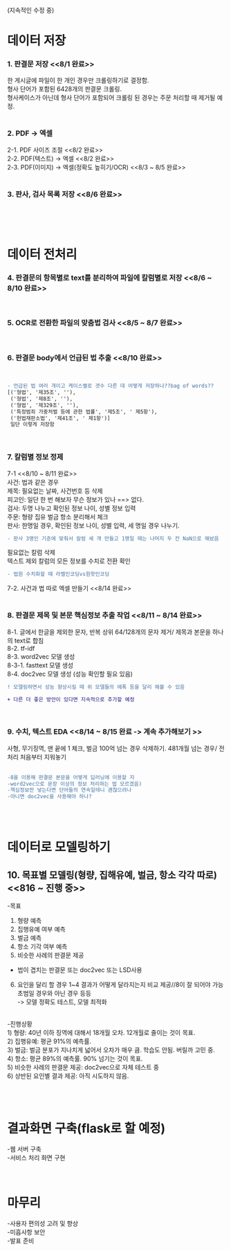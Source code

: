 

(지속적인 수정 중)

# 데이터 저장

### 1. 판결문 저장   <<8/1 완료>> <br>
한 게시글에 파일이 한 개인 경우만 크롤링하기로 결정함. <br>
형사 단어가 포함된 6428개의 판결문 크롤링. <br>
형사케이스가 아닌데 형사 단어가 포함되어 크롤링 된 경우는 주문 처리할 때 제거될 예정. <br>
<br>
### 2. PDF -> 엑셀 <br>
2-1. PDF 사이즈 조절 <<8/2 완료>> <br>
2-2. PDF(텍스트) -> 엑셀 <<8/2 완료>> <br>
2-3. PDF(이미지) -> 엑셀(정확도 높히기/OCR) <<8/3 ~ 8/5 완료>> <br>
<br>
### 3. 판사, 검사 목록 저장 <<8/6 완료>> <br>
<br>
<br>
<br>

# 데이터 전처리 

### 4. 판결문의 항목별로 text를 분리하여 파일에 칼럼별로 저장 <<8/6 ~ 8/10 완료>> <br> 
<br>

### 5. OCR로 전환한 파일의 맞춤법 검사 <<8/5 ~ 8/7 완료>> <br> 
<br>

### 6. 판결문 body에서 언급된 법 추출 <<8/10 완료>> <br> 
<br>

```diff 
- 언급된 법 여러 개이고 케이스별로 갯수 다른 데 어떻게 저장하나??bag of words?? 
[('형법', '제35조', ''),
 ('형법', '제8조', ''),
 ('형법', '제329조', ''),
 ('특정범죄 가중처벌 등에 관한 법률', '제5조', ' 제5항'),
 ('헌법재판소법', '제41조', ' 제1항')]
 일단 이렇게 저장함
```

<br>

### 7. 칼럼별 정보 정제 <br>
7-1 <<8/10 ~ 8/11 완료>> <br>
사건: 법과 같은 경우 <br>
제목: 필요없는 날짜, 사건번호 등 삭제 <br>
피고인: 일단 한 번 해보자 무슨 정보가 있나 ==> 없다. <br> 
검사: 두명 나누고 확인된 정보 나이, 성별 정보 입력 <br>
주문: 형량 집유 벌금 항소 분리해서 체크 <br>
판사: 한명일 경우, 확인된 정보 나이, 성별 입력, 세 명일 경우 나누기. <br>
```diff 
- 판사 3명인 기준에 맞춰서 칼럼 세 개 만들고 1명일 때는 나머지 두 칸 NaN으로 해놨음
```
필요없는 칼럼 삭제<br>
텍스트 제외 칼럼의 모든 정보를 수치로 전환 확인 <br>
```diff 
- 법원 수치화할 때 라벨인코딩vs원핫인코딩
```
7-2. 사건과 법 따로 엑셀 만들기 <<8/14 완료>> <br>
<br>
### 8. 판결문 제목 및 본문 핵심정보 추출 작업 <<8/11 ~ 8/14 완료>> <br>
8-1. 글에서 한글을 제외한 문자, 반복 상위 64/128개의 문자 제거/ 제목과 본문을 하나의 text로 합침<br>
8-2. tf-idf <br>
8-3. word2vec 모델 생성 <br>
8-3-1. fasttext 모델 생성 <br>
8-4. doc2vec 모델 생성 (성능 확인할 필요 있음) <br>

```diff 
! 모델링하면서 성능 향상시킬 때 위 모델들의 에폭 등을 달리 해볼 수 있음
```
```diff 
+ 다른 더 좋은 방안이 있다면 지속적으로 추가할 예정
```

<br>

### 9. 수치, 텍스트 EDA <<8/14 ~ 8/15 완료 -> 계속 추가해보기 >> <br>
사형, 무기징역, 맨 끝에 1 체크, 벌금 100억 넘는 경우 삭제하기. 481개월 넘는 경우/ 전처리 처음부터 지워놓기<br>
<br> 

```diff 
-8을 이용해 판결문 본문을 어떻게 딥러닝에 이용할 지
-word2vec으로 문장 이상의 정보 처리하는 법 모르겠음)
-핵심정보만 넣는다면 단어들의 연속일테니 괜찮으려나
-아니면 doc2vec을 사용해야 하나?
```

<br>
<br>

# 데이터로 모델링하기

## 10. 목표별 모델링(형량, 집해유예, 벌금, 항소 각각 따로) <<816 ~ 진행 중>> <br>
-목표
1) 형량 예측
2) 집행유예 여부 예측
3) 벌금 예측 <br>
4) 항소 기각 여부 예측
5) 비슷한 사례의 판결문 제공 <br>
- 법이 겹치는 판결문 또는 doc2vec 또는 LSD사용
6) 요인을 달리 할 경우 1~4 결과가 어떻게 달라지는지 비교 제공//8이 잘 되어야 가능
초범일 경우와 아닌 경우 등등 <br>
-> 모델 정확도 테스트, 모델 최적화
<br>
-진행상황 <br>
1) 형량: 40년 이하 징역에 대해서 18개월 오차. 12개월로 줄이는 것이 목표. <br>
2) 집행유예: 평균 91%의 예측률. <br>
3) 벌금: 벌금 분포가 지나치게 넓어서 오차가 매우 큼. 학습도 안됨. 버릴까 고민 중. <br>
4) 항소: 평균 89%의 예측률. 90% 넘기는 것이 목표. <br>
5) 비슷한 사례의 판결문 제공: doc2vec으로 자체 테스트 중 <br>
6) 상반된 요인별 결과 제공: 아직 시도하지 않음. <br>
<br>
<br>
<br>

# 결과화면 구축(flask로 할 예정)

-웹 서버 구축 <br>
-서비스 처리 화면 구현
<br>
<br>
<br>

# 마무리

-사용자 편의성 고려 및 향상<br>
-미흡사항 보안<br>
-발표 준비

